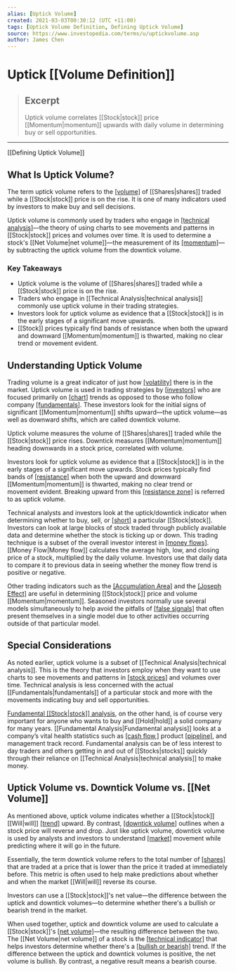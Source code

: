 ```yaml
---
alias: [Uptick Volume]
created: 2021-03-03T00:30:12 (UTC +11:00)
tags: [Uptick Volume Definition, Defining Uptick Volume]
source: https://www.investopedia.com/terms/u/uptickvolume.asp
author: James Chen
---
```


# Uptick [[Volume Definition]]

> ## Excerpt
> Uptick volume correlates [[Stock|stock]] price [[Momentum|momentum]] upwards with daily volume in determining buy or sell opportunities.

---

[[Defining Uptick Volume]]
## What Is Uptick Volume?

The term uptick volume refers to the [[volume]](https://www.investopedia.com/terms/v/volume.asp) of [[Shares|shares]] traded while a [[Stock|stock]] price is on the rise. It is one of many indicators used by investors to make buy and sell decisions.

Uptick volume is commonly used by traders who engage in [[technical analysis]](https://www.investopedia.com/terms/t/technicalanalysis.asp)—the theory of using charts to see movements and patterns in [[Stock|stock]] prices and volumes over time. It is used to determine a stock's [[Net Volume|net volume]]—the measurement of its [[momentum]](https://www.investopedia.com/terms/m/[[Momentum|momentum]].asp)—by subtracting the uptick volume from the downtick volume.

### Key Takeaways

-   Uptick volume is the volume of [[Shares|shares]] traded while a [[Stock|stock]] price is on the rise. 
-   Traders who engage in [[Technical Analysis|technical analysis]] commonly use uptick volume in their trading strategies.
-   Investors look for uptick volume as evidence that a [[Stock|stock]] is in the early stages of a significant move upwards.
-   [[Stock]] prices typically find bands of resistance when both the upward and downward [[Momentum|momentum]] is thwarted, making no clear trend or movement evident.

## Understanding Uptick Volume

Trading volume is a great indicator of just how [[volatility]](https://www.investopedia.com/terms/v/[[Volatility|volatility]].asp) there is in the market. Uptick volume is used in trading strategies by [[investors]](https://www.investopedia.com/terms/i/investor.asp) who are focused primarily on [[chart]](https://www.investopedia.com/terms/d/dailychart.asp) trends as opposed to those who follow company [[fundamentals]](https://www.investopedia.com/terms/f/[[Fundamentals|fundamentals]].asp). These investors look for the initial signs of significant [[Momentum|momentum]] shifts upward—the uptick volume—as well as downward shifts, which are called downtick volume.

Uptick volume measures the volume of [[Shares|shares]] traded while the [[Stock|stock]] price rises. Downtick measures [[Momentum|momentum]] heading downwards in a stock price, correlated with volume.

Investors look for uptick volume as evidence that a [[Stock|stock]] is in the early stages of a significant move upwards. Stock prices typically find bands of [[resistance]](https://www.investopedia.com/terms/r/resistance.asp) when both the upward and downward [[Momentum|momentum]] is thwarted, making no clear trend or movement evident. Breaking upward from this [[resistance zone]](https://www.investopedia.com/terms/[[Z|z]]/zone-of-resistance.asp) is referred to as uptick volume.

Technical analysts and investors look at the uptick/downtick indicator when determining whether to buy, sell, or [[short]](https://www.investopedia.com/terms/s/short.asp) a particular [[Stock|stock]]. Investors can look at large blocks of stock traded through publicly available data and determine whether the stock is ticking up or down. This trading technique is a subset of the overall investor interest in [[money flows]](https://www.investopedia.com/terms/m/moneyflow.asp). [[Money Flow|Money flow]] calculates the average high, low, and closing price of a stock, multiplied by the daily volume. Investors use that daily data to compare it to previous data in seeing whether the money flow trend is positive or negative.

Other trading indicators such as the [[Accumulation Area]](https://www.investopedia.com/terms/a/accumulation-area.asp) and the [[Joseph Effect]](https://www.investopedia.com/terms/j/josepheffect.asp) are useful in determining [[Stock|stock]] price and volume [[Momentum|momentum]]. Seasoned investors normally use several models simultaneously to help avoid the pitfalls of [[false signals]](https://www.investopedia.com/terms/f/false-signal.asp) that often present themselves in a single model due to other activities occurring outside of that particular model.

## Special Considerations

As noted earlier, uptick volume is a subset of [[Technical Analysis|technical analysis]]. This is the theory that investors employ when they want to use charts to see movements and patterns in [[stock prices]](https://www.investopedia.com/articles/[[Stocks|stocks]]/08/[[Stock|stock]]-prices-fool.asp) and volumes over time. Technical analysis is less concerned with the actual [[Fundamentals|fundamentals]] of a particular stock and more with the movements indicating buy and sell opportunities.

[Fundamental [[Stock|stock]] analysis](https://www.investopedia.com/terms/f/fundamentalanalysis.asp), on the other hand, is of course very important for anyone who wants to buy and [[Hold|hold]] a solid company for many years. [[Fundamental Analysis|Fundamental analysis]] looks at a company’s vital health statistics such as [[cash flow,]](https://www.investopedia.com/terms/c/cashflow.asp) product [[pipeline]](https://www.investopedia.com/terms/p/pipeline.asp), and management track record. Fundamental analysis can be of less interest to day traders and others getting in and out of [[Stocks|stocks]] quickly through their reliance on [[Technical Analysis|technical analysis]] to make money.

## Uptick Volume vs. Downtick Volume vs. [[Net Volume]]

As mentioned above, uptick volume indicates whether a [[Stock|stock]] [[Will|will]] [[trend]](https://www.investopedia.com/terms/t/trend.asp) upward. By contrast, [[downtick volume]](https://www.investopedia.com/terms/d/downtickvolume.asp) outlines when a stock price will reverse and drop. Just like uptick volume, downtick volume is used by analysts and investors to understand [[market]](https://www.investopedia.com/terms/m/market.asp) movement while predicting where it will go in the future.

Essentially, the term downtick volume refers to the total number of [[shares]](https://www.investopedia.com/terms/s/[[Shares|shares]].asp) that are traded at a price that is lower than the price it traded at immediately before. This metric is often used to help make predictions about whether and when the market [[Will|will]] reverse its course.

Investors can use a [[Stock|stock]]'s net value—the difference between the uptick and downtick volumes—to determine whether there's a bullish or bearish trend in the market.

When used together, uptick and downtick volume are used to calculate a [[Stock|stock]]'s [[net volume]](https://www.investopedia.com/terms/n/netvolume.asp)—the resulting difference between the two. The [[Net Volume|net volume]] of a stock is the [[technical indicator]](https://www.investopedia.com/terms/t/technicalindicator.asp) that helps investors determine whether there's a [[bullish or bearish]](https://www.investopedia.com/insights/digging-deeper-bull-and-bear-markets/) trend. If the difference between the uptick and downtick volumes is positive, the net volume is bullish. By contrast, a negative result means a bearish course.
